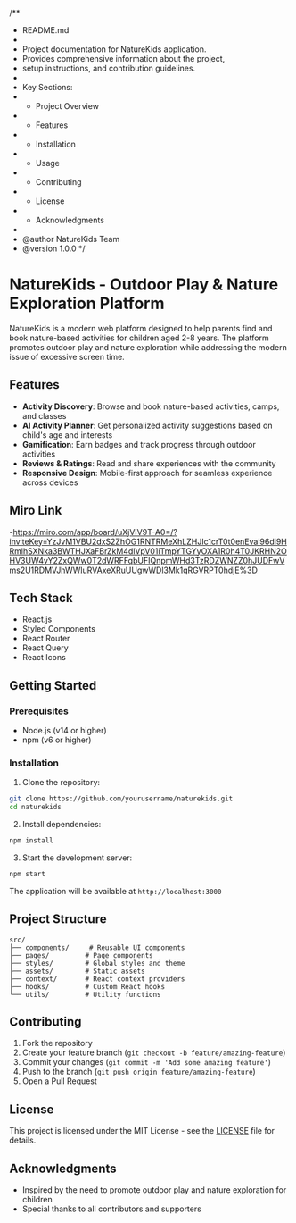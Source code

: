 /**
 * README.md
 * 
 * Project documentation for NatureKids application.
 * Provides comprehensive information about the project,
 * setup instructions, and contribution guidelines.
 * 
 * Key Sections:
 * - Project Overview
 * - Features
 * - Installation
 * - Usage
 * - Contributing
 * - License
 * - Acknowledgments
 * 
 * @author NatureKids Team
 * @version 1.0.0
 */

# NatureKids - Outdoor Play & Nature Exploration Platform

NatureKids is a modern web platform designed to help parents find and book nature-based activities for children aged 2-8 years. The platform promotes outdoor play and nature exploration while addressing the modern issue of excessive screen time.

## Features

- **Activity Discovery**: Browse and book nature-based activities, camps, and classes
- **AI Activity Planner**: Get personalized activity suggestions based on child's age and interests
- **Gamification**: Earn badges and track progress through outdoor activities
- **Reviews & Ratings**: Read and share experiences with the community
- **Responsive Design**: Mobile-first approach for seamless experience across devices
## Miro Link
-https://miro.com/app/board/uXjVIV9T-A0=/?inviteKey=YzJvM1VBU2dxS2ZhOG1RNTRMeXhLZHJIc1crT0t0enEvai96di9HRmlhSXNka3BWTHJXaFBrZkM4dlVpV01iTmpYTGYyOXA1R0h4T0JKRHN2OHV3UW4vY2ZxQWw0T2dWRFFqbUFIQnpmWHd3TzRDZWNZZ0hJUDFwVms2U1RDMVJhWWluRVAxeXRuUUgwWDl3Mk1qRGVRPT0hdjE%3D
## Tech Stack

- React.js
- Styled Components
- React Router
- React Query
- React Icons

## Getting Started

### Prerequisites

- Node.js (v14 or higher)
- npm (v6 or higher)

### Installation

1. Clone the repository:
```bash
git clone https://github.com/yourusername/naturekids.git
cd naturekids
```

2. Install dependencies:
```bash
npm install
```

3. Start the development server:
```bash
npm start
```

The application will be available at `http://localhost:3000`

## Project Structure

```
src/
├── components/     # Reusable UI components
├── pages/         # Page components
├── styles/        # Global styles and theme
├── assets/        # Static assets
├── context/       # React context providers
├── hooks/         # Custom React hooks
└── utils/         # Utility functions
```

## Contributing

1. Fork the repository
2. Create your feature branch (`git checkout -b feature/amazing-feature`)
3. Commit your changes (`git commit -m 'Add some amazing feature'`)
4. Push to the branch (`git push origin feature/amazing-feature`)
5. Open a Pull Request

## License

This project is licensed under the MIT License - see the [LICENSE](LICENSE) file for details.

## Acknowledgments

- Inspired by the need to promote outdoor play and nature exploration for children
- Special thanks to all contributors and supporters
